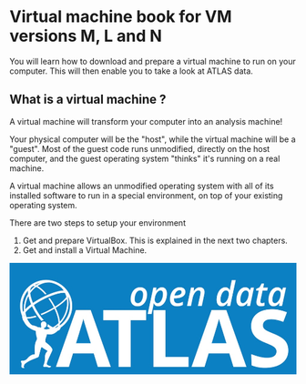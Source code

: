 # Virtual machine book for VM versions M, L and N

You will learn how to download and prepare a virtual machine to run on your computer.  This will then enable you to take a look at ATLAS data.

## What is a virtual machine ?

A virtual machine will transform your computer into an analysis machine!

Your physical computer will be the "host", while the virtual machine will be a "guest". Most of the guest code runs unmodified, directly on the host computer, and the guest operating system "thinks" it's running on a real machine.

A virtual machine allows an unmodified operating system with all of its installed software to run in a special environment, on top of your existing operating system. 


There are two steps to setup your environment
1. Get and prepare VirtualBox.  This is explained in the next two chapters.
2. Get and install a Virtual Machine.



![](pictures/opendataLogo.jpg)

